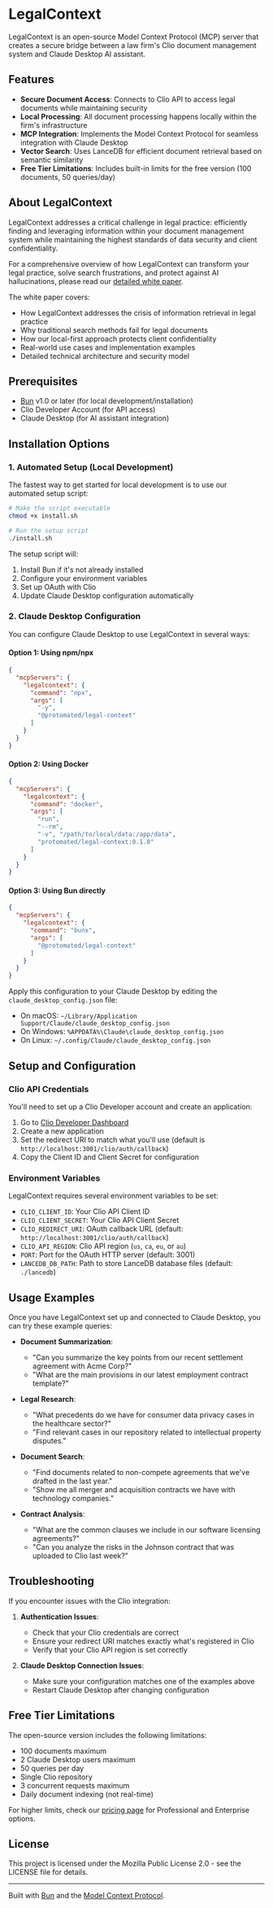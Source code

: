 # LegalContext

LegalContext is an open-source Model Context Protocol (MCP) server that creates a secure bridge between a law firm's Clio document management system and Claude Desktop AI assistant.

## Features

- **Secure Document Access**: Connects to Clio API to access legal documents while maintaining security
- **Local Processing**: All document processing happens locally within the firm's infrastructure
- **MCP Integration**: Implements the Model Context Protocol for seamless integration with Claude Desktop
- **Vector Search**: Uses LanceDB for efficient document retrieval based on semantic similarity
- **Free Tier Limitations**: Includes built-in limits for the free version (100 documents, 50 queries/day)

## About LegalContext

LegalContext addresses a critical challenge in legal practice: efficiently finding and leveraging information within your document management system while maintaining the highest standards of data security and client confidentiality.

For a comprehensive overview of how LegalContext can transform your legal practice, solve search frustrations, and protect against AI hallucinations, please read our [detailed white paper](docs/about-legal-context.md).

The white paper covers:
- How LegalContext addresses the crisis of information retrieval in legal practice
- Why traditional search methods fail for legal documents
- How our local-first approach protects client confidentiality
- Real-world use cases and implementation examples
- Detailed technical architecture and security model

## Prerequisites

- [Bun](https://bun.sh) v1.0 or later (for local development/installation)
- Clio Developer Account (for API access)
- Claude Desktop (for AI assistant integration)

## Installation Options

### 1. Automated Setup (Local Development)

The fastest way to get started for local development is to use our automated setup script:

```bash
# Make the script executable
chmod +x install.sh

# Run the setup script
./install.sh
```

The setup script will:
1. Install Bun if it's not already installed
2. Configure your environment variables
3. Set up OAuth with Clio
4. Update Claude Desktop configuration automatically

### 2. Claude Desktop Configuration

You can configure Claude Desktop to use LegalContext in several ways:

#### Option 1: Using npm/npx

```json
{
  "mcpServers": {
    "legalcontext": {
      "command": "npx",
      "args": [
        "-y",
        "@protomated/legal-context"
      ]
    }
  }
}
```

#### Option 2: Using Docker

```json
{
  "mcpServers": {
    "legalcontext": {
      "command": "docker",
      "args": [
        "run",
        "--rm",
        "-v", "/path/to/local/data:/app/data",
        "protomated/legal-context:0.1.0"
      ]
    }
  }
}
```

#### Option 3: Using Bun directly

```json
{
  "mcpServers": {
    "legalcontext": {
      "command": "bunx",
      "args": [
        "@protomated/legal-context"
      ]
    }
  }
}
```

Apply this configuration to your Claude Desktop by editing the `claude_desktop_config.json` file:
- On macOS: `~/Library/Application Support/Claude/claude_desktop_config.json`
- On Windows: `%APPDATA%\Claude\claude_desktop_config.json`
- On Linux: `~/.config/Claude/claude_desktop_config.json`

## Setup and Configuration

### Clio API Credentials

You'll need to set up a Clio Developer account and create an application:

1. Go to [Clio Developer Dashboard](https://app.clio.com/settings/developer_applications)
2. Create a new application
3. Set the redirect URI to match what you'll use (default is `http://localhost:3001/clio/auth/callback`)
4. Copy the Client ID and Client Secret for configuration

### Environment Variables

LegalContext requires several environment variables to be set:

- `CLIO_CLIENT_ID`: Your Clio API Client ID
- `CLIO_CLIENT_SECRET`: Your Clio API Client Secret
- `CLIO_REDIRECT_URI`: OAuth callback URL (default: `http://localhost:3001/clio/auth/callback`)
- `CLIO_API_REGION`: Clio API region (`us`, `ca`, `eu`, or `au`)
- `PORT`: Port for the OAuth HTTP server (default: 3001)
- `LANCEDB_DB_PATH`: Path to store LanceDB database files (default: `./lancedb`)

## Usage Examples

Once you have LegalContext set up and connected to Claude Desktop, you can try these example queries:

- **Document Summarization**:
  - "Can you summarize the key points from our recent settlement agreement with Acme Corp?"
  - "What are the main provisions in our latest employment contract template?"

- **Legal Research**:
  - "What precedents do we have for consumer data privacy cases in the healthcare sector?"
  - "Find relevant cases in our repository related to intellectual property disputes."

- **Document Search**:
  - "Find documents related to non-compete agreements that we've drafted in the last year."
  - "Show me all merger and acquisition contracts we have with technology companies."

- **Contract Analysis**:
  - "What are the common clauses we include in our software licensing agreements?"
  - "Can you analyze the risks in the Johnson contract that was uploaded to Clio last week?"

## Troubleshooting

If you encounter issues with the Clio integration:

1. **Authentication Issues**:
   - Check that your Clio credentials are correct
   - Ensure your redirect URI matches exactly what's registered in Clio
   - Verify that your Clio API region is set correctly

2. **Claude Desktop Connection Issues**:
   - Make sure your configuration matches one of the examples above
   - Restart Claude Desktop after changing configuration

## Free Tier Limitations

The open-source version includes the following limitations:

- 100 documents maximum
- 2 Claude Desktop users maximum
- 50 queries per day
- Single Clio repository
- 3 concurrent requests maximum
- Daily document indexing (not real-time)

For higher limits, check our [pricing page](https://github.com/protomated/legal-context/blob/main/docs/about-legal-context.md#licensing-tiers-and-pricing) for Professional and Enterprise options.

## License

This project is licensed under the Mozilla Public License 2.0 - see the LICENSE file for details.

---

Built with [Bun](https://bun.sh) and the [Model Context Protocol](https://github.com/anthropics/model-context-protocol-sdk).
